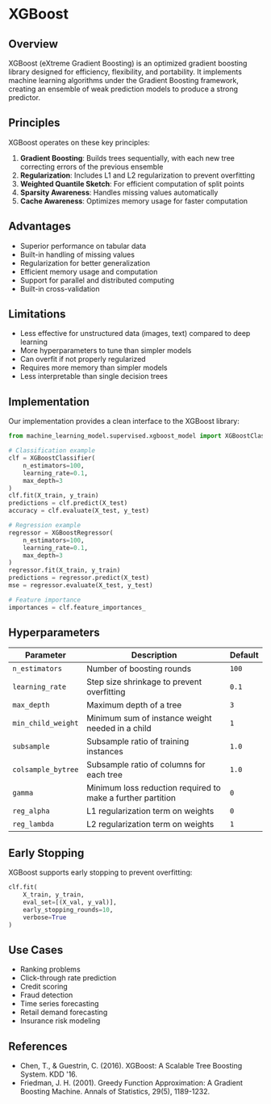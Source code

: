 # XGBoost

## Overview

XGBoost (eXtreme Gradient Boosting) is an optimized gradient boosting library designed for efficiency, flexibility, and portability. It implements machine learning algorithms under the Gradient Boosting framework, creating an ensemble of weak prediction models to produce a strong predictor.

## Principles

XGBoost operates on these key principles:

1. **Gradient Boosting**: Builds trees sequentially, with each new tree correcting errors of the previous ensemble
2. **Regularization**: Includes L1 and L2 regularization to prevent overfitting
3. **Weighted Quantile Sketch**: For efficient computation of split points
4. **Sparsity Awareness**: Handles missing values automatically
5. **Cache Awareness**: Optimizes memory usage for faster computation

## Advantages

- Superior performance on tabular data
- Built-in handling of missing values
- Regularization for better generalization
- Efficient memory usage and computation
- Support for parallel and distributed computing
- Built-in cross-validation

## Limitations

- Less effective for unstructured data (images, text) compared to deep learning
- More hyperparameters to tune than simpler models
- Can overfit if not properly regularized
- Requires more memory than simpler models
- Less interpretable than single decision trees

## Implementation

Our implementation provides a clean interface to the XGBoost library:

```python
from machine_learning_model.supervised.xgboost_model import XGBoostClassifier, XGBoostRegressor

# Classification example
clf = XGBoostClassifier(
    n_estimators=100,
    learning_rate=0.1,
    max_depth=3
)
clf.fit(X_train, y_train)
predictions = clf.predict(X_test)
accuracy = clf.evaluate(X_test, y_test)

# Regression example
regressor = XGBoostRegressor(
    n_estimators=100,
    learning_rate=0.1,
    max_depth=3
)
regressor.fit(X_train, y_train)
predictions = regressor.predict(X_test)
mse = regressor.evaluate(X_test, y_test)

# Feature importance
importances = clf.feature_importances_
```

## Hyperparameters

| Parameter          | Description                                                 | Default |
| ------------------ | ----------------------------------------------------------- | ------- |
| `n_estimators`     | Number of boosting rounds                                   | `100`   |
| `learning_rate`    | Step size shrinkage to prevent overfitting                  | `0.1`   |
| `max_depth`        | Maximum depth of a tree                                     | `3`     |
| `min_child_weight` | Minimum sum of instance weight needed in a child            | `1`     |
| `subsample`        | Subsample ratio of training instances                       | `1.0`   |
| `colsample_bytree` | Subsample ratio of columns for each tree                    | `1.0`   |
| `gamma`            | Minimum loss reduction required to make a further partition | `0`     |
| `reg_alpha`        | L1 regularization term on weights                           | `0`     |
| `reg_lambda`       | L2 regularization term on weights                           | `1`     |

## Early Stopping

XGBoost supports early stopping to prevent overfitting:

```python
clf.fit(
    X_train, y_train,
    eval_set=[(X_val, y_val)],
    early_stopping_rounds=10,
    verbose=True
)
```

## Use Cases

- Ranking problems
- Click-through rate prediction
- Credit scoring
- Fraud detection
- Time series forecasting
- Retail demand forecasting
- Insurance risk modeling

## References

- Chen, T., & Guestrin, C. (2016). XGBoost: A Scalable Tree Boosting System. KDD '16.
- Friedman, J. H. (2001). Greedy Function Approximation: A Gradient Boosting Machine. Annals of Statistics, 29(5), 1189-1232.
